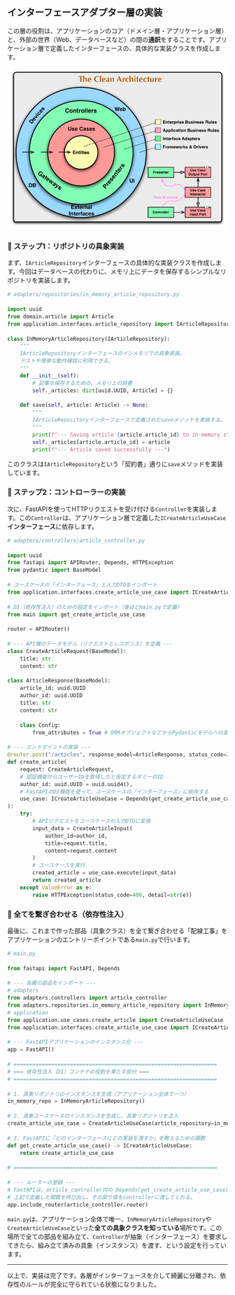 ## インターフェースアダプター層の実装

この層の役割は、アプリケーションのコア（ドメイン層・アプリケーション層）と、外部の世界（Web、データベースなど）の間の**通訳**をすることです。アプリケーション層で定義したインターフェースの、具体的な実装クラスを作成します。

![同心円](../../クリーンアーキテクチャ・同心円.png)

### 👑 ステップ1：リポジトリの具象実装

まず、`IArticleRepository`インターフェースの具体的な実装クラスを作成します。今回はデータベースの代わりに、メモリ上にデータを保存するシンプルなリポジトリを実装します。

```python
# adapters/repositories/in_memory_article_repository.py

import uuid
from domain.article import Article
from application.interfaces.article_repository import IArticleRepository

class InMemoryArticleRepository(IArticleRepository):
    """
    IArticleRepositoryインターフェースのインメモリでの具象実装。
    テストや簡単な動作確認に利用できる。
    """
    def __init__(self):
        # 記事を保存するための、メモリ上の辞書
        self._articles: dict[uuid.UUID, Article] = {}

    def save(self, article: Article) -> None:
        """
        IArticleRepositoryインターフェースで定義されたsaveメソッドを実装する。
        """
        print(f"--- Saving article {article.article_id} to in-memory store ---")
        self._articles[article.article_id] = article
        print(f"--- Article saved successfully ---")
```

このクラスは`IArticleRepository`という「契約書」通りに`save`メソッドを実装しています。

### 👑 ステップ2：コントローラーの実装

次に、FastAPIを使ってHTTPリクエストを受け付ける`Controller`を実装します。この`Controller`は、アプリケーション層で定義した`ICreateArticleUseCase`**インターフェース**に依存します。

```python
# adapters/controllers/article_controller.py

import uuid
from fastapi import APIRouter, Depends, HTTPException
from pydantic import BaseModel

# ユースケースの「インターフェース」と入力DTOをインポート
from application.interfaces.create_article_use_case import ICreateArticleUseCase, CreateArticleInput

# DI（依存性注入）のための設定をインポート（後ほどmain.pyで定義）
from main import get_create_article_use_case

router = APIRouter()

# --- API層のデータモデル（リクエストとレスポンス）を定義 ---
class CreateArticleRequest(BaseModel):
    title: str
    content: str

class ArticleResponse(BaseModel):
    article_id: uuid.UUID
    author_id: uuid.UUID
    title: str
    content: str
    
    class Config:
        from_attributes = True # ORMオブジェクトなどからPydanticモデルへの変換を許可

# --- エンドポイントの実装 ---
@router.post("/articles", response_model=ArticleResponse, status_code=201)
def create_article(
    request: CreateArticleRequest,
    # 認証機能からユーザーIDを取得したと仮定するダミーのID
    author_id: uuid.UUID = uuid.uuid4(), 
    # FastAPIのDI機能を使って、ユースケースの「インターフェース」に依存する
    use_case: ICreateArticleUseCase = Depends(get_create_article_use_case)
):
    try:
        # APIリクエストをユースケースの入力DTOに変換
        input_data = CreateArticleInput(
            author_id=author_id,
            title=request.title,
            content=request.content
        )
        # ユースケースを実行
        created_article = use_case.execute(input_data)
        return created_article
    except ValueError as e:
        raise HTTPException(status_code=400, detail=str(e))
```

### 👑 全てを繋ぎ合わせる（依存性注入）

最後に、これまで作った部品（具象クラス）を全て繋ぎ合わせる「配線工事」をアプリケーションのエントリーポイントである`main.py`で行います。

```python
# main.py

from fastapi import FastAPI, Depends

# --- 各層の部品をインポート ---
# adapters
from adapters.controllers import article_controller
from adapters.repositories.in_memory_article_repository import InMemoryArticleRepository
# application
from application.use_cases.create_article import CreateArticleUseCase
from application.interfaces.create_article_use_case import ICreateArticleUseCase

# --- FastAPIアプリケーションのインスタンス化 ---
app = FastAPI()

# =================================================================
# === 依存性注入（DI）コンテナの役割を果たす部分 ===
# =================================================================

# 1. 具象リポジトリのインスタンスを生成（アプリケーション全体で一つ）
in_memory_repo = InMemoryArticleRepository()

# 2. 具象ユースケースのインスタンスを生成し、具象リポジトリを注入
create_article_use_case = CreateArticleUseCase(article_repository=in_memory_repo)

# 3. FastAPIに「どのインターフェースにどの実装を渡すか」を教えるための関数
def get_create_article_use_case() -> ICreateArticleUseCase:
    return create_article_use_case

# =================================================================

# --- ルーターの登録 ---
# FastAPIは、article_controller内の Depends(get_create_article_use_case) を見つけると、
# 上記で定義した関数を呼び出し、その戻り値をcontrollerに渡してくれる。
app.include_router(article_controller.router)

```

`main.py`は、アプリケーション全体で唯一、`InMemoryArticleRepository`や`CreateArticleUseCase`といった**全ての具象クラスを知っている**場所です。この場所で全ての部品を組み立て、`Controller`が抽象（インターフェース）を要求してきたら、組み立て済みの具象（インスタンス）を渡す、という設定を行っています。

-----

以上で、実装は完了です。各層がインターフェースを介して綺麗に分離され、依存性のルールが完全に守られている状態になりました。
